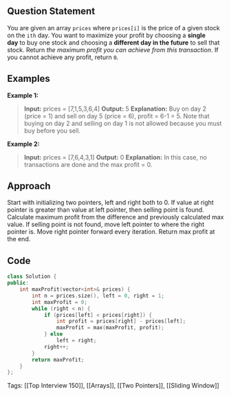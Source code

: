 ## Question Statement

You are given an array `prices` where `prices[i]` is the price of a given stock on the `ith` day.
You want to maximize your profit by choosing a **single day** to buy one stock and choosing a **different day in the future** to sell that stock.
Return _the maximum profit you can achieve from this transaction_. If you cannot achieve any profit, return `0`.

## Examples

**Example 1:**
>**Input:** prices = [7,1,5,3,6,4]
>**Output:** 5
>**Explanation:** Buy on day 2 (price = 1) and sell on day 5 (price = 6), profit = 6-1 = 5.
>Note that buying on day 2 and selling on day 1 is not allowed because you must buy before you sell.

**Example 2:**
>**Input:** prices = [7,6,4,3,1]
>**Output:** 0
>**Explanation:** In this case, no transactions are done and the max profit = 0.

## Approach

Start with initializing two pointers, left and right both to 0. If value at right pointer is greater than value at left pointer, then selling point is found. Calculate maximum profit from the difference and previously calculated max value. If selling point is not found, move left pointer to where the right pointer is. Move right pointer forward every iteration. Return max profit at the end.

## Code
```cpp
class Solution {
public:
    int maxProfit(vector<int>& prices) {
        int n = prices.size(), left = 0, right = 1;
        int maxProfit = 0;
        while (right < n) {
            if (prices[left] < prices[right]) {
                int profit = prices[right] - prices[left];
                maxProfit = max(maxProfit, profit);
            } else
                left = right;
            right++;
        }
        return maxProfit;
    }
};
```

Tags: [[Top Interview 150]], [[Arrays]], [[Two Pointers]], [[Sliding Window]]
